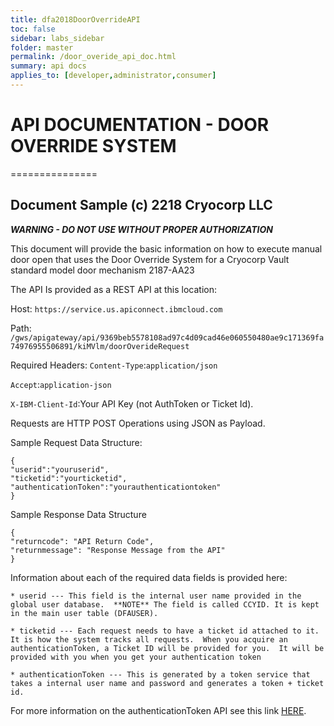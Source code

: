 ```yaml
---
title: dfa2018DoorOverrideAPI
toc: false
sidebar: labs_sidebar
folder: master
permalink: /door_overide_api_doc.html
summary: api docs
applies_to: [developer,administrator,consumer]
---
```


# API DOCUMENTATION - DOOR OVERRIDE SYSTEM
===============

## Document Sample (c) 2218 Cryocorp LLC

***WARNING - DO NOT USE WITHOUT PROPER AUTHORIZATION*** 

This document will provide the basic information on how to execute manual door open that uses the Door Override System for a Cryocorp Vault standard model door mechanism 2187-AA23

The API Is provided as a REST API at this location:

Host:  `https://service.us.apiconnect.ibmcloud.com`

Path: `/gws/apigateway/api/9369beb5578108ad97c4d09cad46e060550480ae9c171369fa74976955506891/kiMVlm/doorOverideRequest`

Required Headers:
`Content-Type`:`application/json`

`Accept`:`application-json`

`X-IBM-Client-Id`:Your API Key (not AuthToken or Ticket Id). 

Requests are HTTP POST Operations using JSON as Payload.  

Sample Request Data Structure:
```
{
"userid":"youruserid",
"ticketid":"yourticketid",
"authenticationToken":"yourauthenticationtoken"
}
```

Sample Response Data Structure
```
{
"returncode": "API Return Code",
"returnmessage": "Response Message from the API"
}
```

Information about each of the required data fields is provided here:

	* userid --- This field is the internal user name provided in the global user database.  **NOTE** The field is called CCYID. It is kept in the main user table (DFAUSER).

	* ticketid --- Each request needs to have a ticket id attached to it.  It is how the system tracks all requests.  When you acquire an authenticationToken, a Ticket ID will be provided for you.  It will be provided with you when you get your authentication token
	
	* authenticationToken --- This is generated by a token service that takes a internal user name and password and generates a token + ticket id.  

For more information on the authenticationToken API see this link <a href="https://alley28.github.io/dfa2018/auth_token_api_doc.html" target="_blank">HERE</a>.